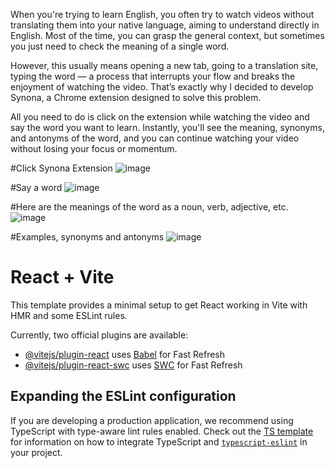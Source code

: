 When you're trying to learn English, you often try to watch videos without translating them into your native language, aiming to understand directly in English. Most of the time, you can grasp the general context, but sometimes you just need to check the meaning of a single word.

However, this usually means opening a new tab, going to a translation site, typing the word — a process that interrupts your flow and breaks the enjoyment of watching the video. That’s exactly why I decided to develop Synona, a Chrome extension designed to solve this problem.

All you need to do is click on the extension while watching the video and say the word you want to learn. Instantly, you'll see the meaning, synonyms, and antonyms of the word, and you can continue watching your video without losing your focus or momentum.

#Click Synona Extension
![image](https://github.com/user-attachments/assets/696ca21a-8872-4af8-b862-db0fc5de8212)

#Say a word
![image](https://github.com/user-attachments/assets/4c2ef137-038f-4cf3-b03c-e45b2df55451)

#Here are the meanings of the word as a noun, verb, adjective, etc.
![image](https://github.com/user-attachments/assets/85b52222-adc5-4955-b70d-f33be75dadb1)

#Examples, synonyms and antonyms
![image](https://github.com/user-attachments/assets/4e5fdfb1-58c2-49d9-89d8-27e80c7114f8)


# React + Vite

This template provides a minimal setup to get React working in Vite with HMR and some ESLint rules.

Currently, two official plugins are available:

- [@vitejs/plugin-react](https://github.com/vitejs/vite-plugin-react/blob/main/packages/plugin-react) uses [Babel](https://babeljs.io/) for Fast Refresh
- [@vitejs/plugin-react-swc](https://github.com/vitejs/vite-plugin-react/blob/main/packages/plugin-react-swc) uses [SWC](https://swc.rs/) for Fast Refresh

## Expanding the ESLint configuration

If you are developing a production application, we recommend using TypeScript with type-aware lint rules enabled. Check out the [TS template](https://github.com/vitejs/vite/tree/main/packages/create-vite/template-react-ts) for information on how to integrate TypeScript and [`typescript-eslint`](https://typescript-eslint.io) in your project.
